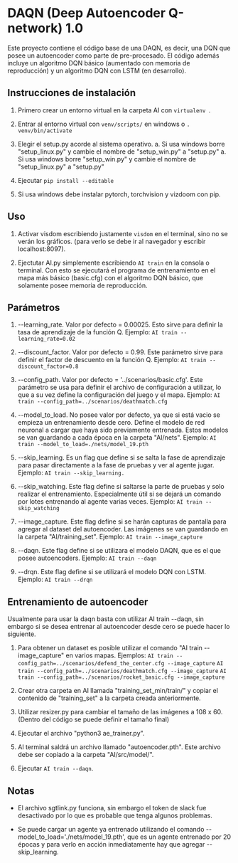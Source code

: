 # DAQN (Deep Autoencoder Q-network) 1.0

Este proyecto contiene el código base de una DAQN, es decir, una DQN que posee un autoencoder como parte de pre-procesado.
El código además incluye un algoritmo DQN básico (aumentado con memoria de reproducción) y un algoritmo DQN con LSTM (en desarrollo).

## Instrucciones de instalación

1. Primero crear un entorno virtual en la carpeta AI con ```virtualenv ```.

2. Entrar al entorno virtual con ```venv/scripts/``` en windows o ```. venv/bin/activate```

3. Elegir el setup.py acorde al sistema operativo.
	a. Si usa windows borre "setup_linux.py" y cambie el nombre de "setup_win.py" a "setup.py"
	a. Si usa windows borre "setup_win.py" y cambie el nombre de "setup_linux.py" a "setup.py"

3. Ejecutar ```pip install --editable ```

4. Si usa windows debe instalar pytorch, torchvision y vizdoom con pip.

## Uso

1. Activar visdom escribiendo justamente ```visdom``` en el terminal, sino no se
verán los gráficos. (para verlo se debe ir al navegador y escribir localhost:8097).

2. Ejectutar AI.py simplemente escribiendo ```AI train``` en la consola o terminal. Con esto se ejecutará
el programa de entrenamiento en el mapa más básico (basic.cfg) con el algoritmo DQN básico, que solamente posee 
memoria de reproducción.

## Parámetros

1. --learning_rate. Valor por defecto = 0.00025. Esto sirve para definir la tasa de aprendizaje de la función Q. Ejemplo: 
```AI train --learning_rate=0.02```

2. --discount_factor. Valor por defecto = 0.99. Este parámetro sirve para definir el factor de descuento en la función Q. Ejemplo: 
```AI train --discount_factor=0.8```

3. --config_path. Valor por defecto = '../scenarios/basic.cfg'. Este parámetro se usa para definir el archivo de configuración
a utilizar, lo que a su vez define la configuración del juego y el mapa. Ejemplo: 
```AI train --config_path=../scenarios/deathmatch.cfg```

4. --model_to_load. No posee valor por defecto, ya que si está vacio se empieza un entrenamiento desde cero. Define el modelo
de red neuronal a cargar que haya sido previamente entrenada. Estos modelos se van guardando a cada época en la carpeta "AI/nets". Ejemplo: 
```AI train --model_to_load=./nets/model_19.pth```

5. --skip_learning. Es un flag que define si se salta la fase de aprendizaje para pasar directamente a la fase de pruebas y ver
al agente jugar. Ejemplo: 
```AI train --skip_learning.```

6. --skip_watching. Este flag define si saltarse la parte de pruebas y solo realizar el entrenamiento. Especialmente útil si se
dejará un comando por lotes entrenando al agente varias veces. Ejemplo: 
```AI train --skip_watching```

7. --image_capture. Este flag define si se harán capturas de pantalla para agregar al dataset del autoencoder. Las imágenes se van
guardando en la carpeta "AI/training_set". Ejemplo: 
```AI train --image_capture```

8. --daqn. Este flag define si se utilizara el modelo DAQN, que es el que posee autoencoders. Ejemplo: 
```AI train --daqn```

9. --drqn. Este flag define si se utilizará el modelo DQN con LSTM. Ejemplo: 
```AI train --drqn```

## Entrenamiento de autoencoder

Usualmente para usar la daqn basta con utilizar AI train --daqn, sin embargo si se desea entrenar al
autoencoder desde cero se puede hacer lo siguiente.

1. Para obtener un dataset es posible utilizar el comando "AI train --image_capture" en varios mapas. Ejemplos:
```AI train --config_path=../scenarios/defend_the_center.cfg --image_capture```
```AI train --config_path=../scenarios/deathmatch.cfg --image_capture```
```AI train --config_path=../scenarios/rocket_basic.cfg --image_capture```

2. Crear otra carpeta en AI llamada "training_set_min/train/" y copiar el contenido de
"training_set" a la carpeta creada anteriormente.

3. Utilizar resizer.py para cambiar el tamaño de las imágenes a 108 x 60. (Dentro
del código se puede definir el tamaño final)

4. Ejecutar el archivo "python3 ae_trainer.py".

5. Al terminal saldrá un archivo llamado "autoencoder.pth". Este archivo debe ser
copiado a la carpeta "AI/src/model/".

6. Ejecutar ```AI train --daqn```.

## Notas

- El archivo sgtlink.py funciona, sin embargo el token de slack fue desactivado
por lo que es probable que tenga algunos problemas.

- Se puede cargar un agente ya entrenado utilizando el comando --model_to_load='./nets/model_19.pth',
que es un agente entrenado por 20 épocas y para verlo en acción inmediatamente hay que agregar --skip_learning.
